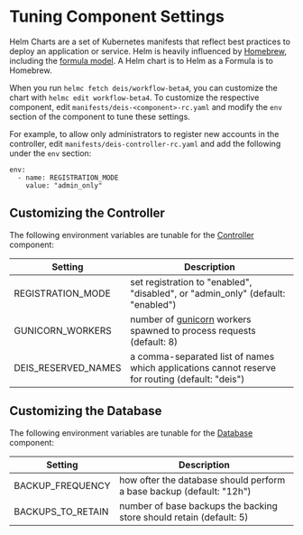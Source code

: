 # Tuning Component Settings

Helm Charts are a set of Kubernetes manifests that reflect best practices to deploy an application
or service. Helm is heavily influenced by [Homebrew](http://brew.sh/), including the
[formula model](https://github.com/Homebrew/homebrew-core). A Helm chart is to Helm as a Formula
is to Homebrew.

When you run `helmc fetch deis/workflow-beta4`, you can customize the chart with
`helmc edit workflow-beta4`. To customize the respective component, edit
`manifests/deis-<component>-rc.yaml` and modify the `env` section of the component to tune these
settings.

For example, to allow only administrators to register new accounts in the controller,
edit `manifests/deis-controller-rc.yaml` and add the following under the `env` section:

```
env:
  - name: REGISTRATION_MODE
    value: "admin_only"
```

## Customizing the Controller

The following environment variables are tunable for the [Controller][] component:

Setting             | Description
------------------- | ---------------------------------
REGISTRATION_MODE   | set registration to "enabled", "disabled", or "admin_only" (default: "enabled")
GUNICORN_WORKERS    | number of [gunicorn][] workers spawned to process requests (default: 8)
DEIS_RESERVED_NAMES | a comma-separated list of names which applications cannot reserve for routing (default: "deis")

## Customizing the Database

The following environment variables are tunable for the [Database][] component:

Setting           | Description
----------------- | ---------------------------------
BACKUP_FREQUENCY  | how ofter the database should perform a base backup (default: "12h")
BACKUPS_TO_RETAIN | number of base backups the backing store should retain (default: 5)


[controller]: ../understanding-workflow/components.md#controller
[database]: ../understanding-workflow/components.md#database
[gunicorn]: http://gunicorn.org/
